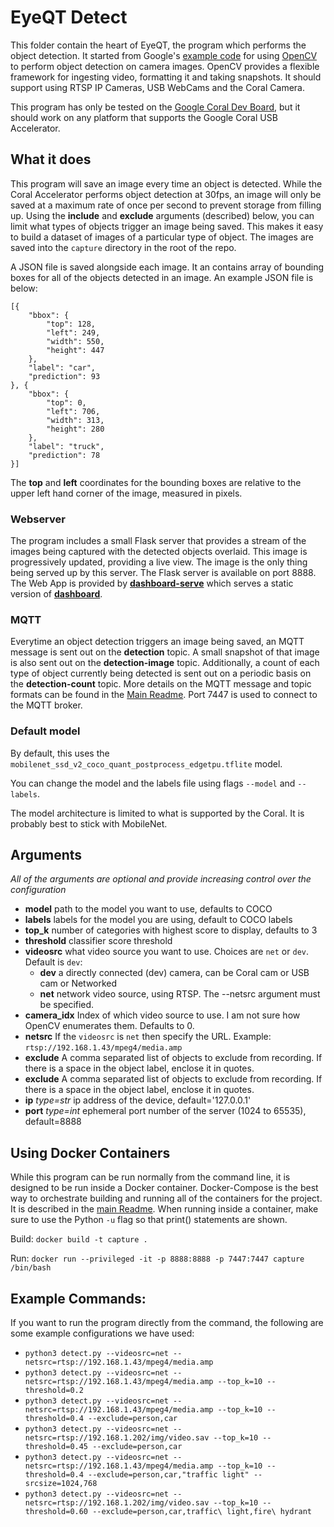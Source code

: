 # EyeQT Detect

This folder contain the heart of EyeQT, the program which performs the object detection. It started from Google's [example code](https://github.com/google-coral/examples-camera/tree/master/opencv) for using [OpenCV](https://github.com/opencv/opencv) to perform object detection on camera images. OpenCV provides a flexible framework for ingesting video, formatting it and taking snapshots. It should support using RTSP IP Cameras, USB WebCams and the Coral Camera. 

This program has only be tested on the [Google Coral Dev Board](https://coral.ai/products/dev-board), but it should work on any platform that supports the Google Coral USB Accelerator.

## What it does

This program will save an image every time an object is detected. While the Coral Accelerator performs object detection at 30fps, an image will only be saved at a maximum rate of once per second to prevent storage from filling up. Using the **include** and **exclude** arguments (described) below, you can limit what types of objects trigger an image being saved. This makes it easy to build a dataset of images of a particular type of object. The images are saved into the `capture` directory in the root of the repo.

A JSON file is saved alongside each image. It an contains array of bounding boxes for all of the objects detected in an image. An example JSON file is below:
````
[{
	"bbox": {
		"top": 128,
		"left": 249,
		"width": 550,
		"height": 447
	},
	"label": "car",
	"prediction": 93
}, {
	"bbox": {
		"top": 0,
		"left": 706,
		"width": 313,
		"height": 280
	},
	"label": "truck",
	"prediction": 78
}]
````

The **top** and **left** coordinates for the bounding boxes are relative to the upper left hand corner of the image, measured in pixels.

### Webserver
The program includes a small Flask server that provides a stream of the images being captured with the detected objects overlaid. This image is progressively updated, providing a live view. The image is the only thing being served up by this server. The Flask server is available on port 8888. The Web App is provided by [**dashboard-serve**](../dashboard-serve/README.md) which serves a static version of [**dashboard**](../dashboard/README.md).

### MQTT
Everytime an object detection triggers an image being saved, an MQTT message is sent out on the **detection** topic. A small snapshot of that image is also sent out on the **detection-image** topic. Additionally, a count of each type of object currently being detected is sent out on a periodic basis on the **detection-count** topic. More details on the MQTT message and topic formats can be found in the [Main Readme](../README.md). Port 7447 is used to connect to the MQTT broker.

### Default model

By default, this uses the ```mobilenet_ssd_v2_coco_quant_postprocess_edgetpu.tflite``` model.

You can change the model and the labels file using flags ```--model``` and ```--labels```.

The model architecture is limited to what is supported by the Coral. It is probably best to stick with MobileNet.

## Arguments

*All of the arguments are optional and provide increasing control over the configuration*

 - **model** path to the model you want to use, defaults to COCO
 - **labels** labels for the model you are using, default to COCO labels
 - **top_k**  number of categories with highest score to display, defaults to 3
 - **threshold** classifier score threshold
 - **videosrc** what video source you want to use. Choices are `net` or `dev`. Default is `dev`:
    - **dev** a directly connected (dev) camera, can be Coral cam or USB cam or Networked 
    - **net** network video source, using RTSP. The --netsrc argument must be specified. 
 - **camera_idx**  Index of which video source to use. I am not sure how OpenCV enumerates them. Defaults to 0.
 - **netsrc** If the `videosrc` is `net` then specify the URL. Example: `rtsp://192.168.1.43/mpeg4/media.amp`
 - **exclude** A comma separated list of objects to exclude from recording. If there is a space in the object label, enclose it in quotes.
  - **exclude** A comma separated list of objects to exclude from recording. If there is a space in the object label, enclose it in quotes.
 - **ip**  *type=str* ip address of the device, default='127.0.0.1'
 - **port** *type=int* ephemeral port number of the server (1024 to 65535), default=8888
 
## Using Docker Containers

While this program can be run normally from the command line, it is designed to be run inside a Docker container. Docker-Compose is the best way to orchestrate building and running all of the containers for the project. It is described in the [main Readme](../README.md). When running inside a container, make sure to use the Python `-u` flag so that print() statements are shown.

Build:
`docker build -t capture .`

Run: 
`docker run --privileged -it -p 8888:8888 -p 7447:7447 capture /bin/bash`

## Example Commands:

If you want to run the program directly from the command, the following are some example configurations we have used:

- `python3 detect.py --videosrc=net --netsrc=rtsp://192.168.1.43/mpeg4/media.amp`
- `python3 detect.py --videosrc=net --netsrc=rtsp://192.168.1.43/mpeg4/media.amp --top_k=10 --threshold=0.2`
- `python3 detect.py --videosrc=net --netsrc=rtsp://192.168.1.43/mpeg4/media.amp --top_k=10 --threshold=0.4 --exclude=person,car`
- `python3 detect.py --videosrc=net --netsrc=rtsp://192.168.1.202/img/video.sav --top_k=10 --threshold=0.45 --exclude=person,car`
- `python3 detect.py --videosrc=net --netsrc=rtsp://192.168.1.43/mpeg4/media.amp --top_k=10 --threshold=0.4 --exclude=person,car,"traffic light" --srcsize=1024,768`
- `python3 detect.py --videosrc=net --netsrc=rtsp://192.168.1.202/img/video.sav --top_k=10 --threshold=0.60 --exclude=person,car,traffic\ light,fire\ hydrant`
